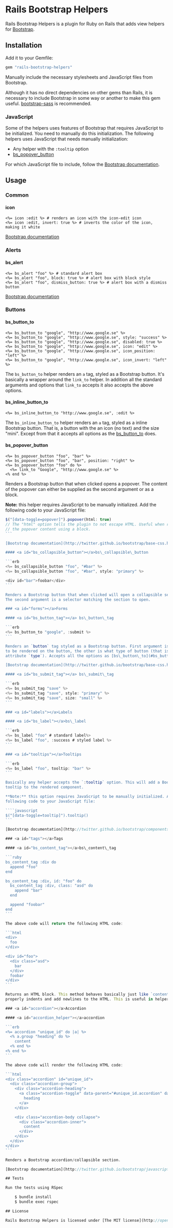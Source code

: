 # Rails Bootstrap Helpers

Rails Bootstrap Helpers is a plugin for Ruby on Rails that adds view helpers for
[Bootstrap](http://twitter.github.io/bootstrap/).

## Installation

Add it to your Gemfile:

```ruby
gem "rails-bootstrap-helpers"
```

Manually include the necessary stylesheets and JavaScript files from Bootstrap.

Although it has no direct dependencies on other gems than Rails, it is necessary
to include Bootstrap in some way or another to make this gem useful.
[bootstrap-sass](https://github.com/thomas-mcdonald/bootstrap-sass) is
recommended.

### JavaScript

Some of the helpers uses features of Bootstrap that requires JavaScript to be
initialized. You need to manually do this initialization. The following helpers
uses JavaScript that needs manually initialization:

* Any helper with the `:tooltip` option
* [bs\_popover\_button](#bs_popover_button)

For which JavaScript file to include, follow the
[Bootstrap documentation](http://twitter.github.io/bootstrap/javascript.html).

## Usage

### <a id="common"></a>Common

#### <a id="icon"></a>icon

```erb
<%= icon :edit %> # renders an icon with the icon-edit icon
<%= icon :edit, invert: true %> # inverts the color of the icon, making it white
```

[Bootstrap documentation](http://twitter.github.io/bootstrap/base-css.html#icons)

### <a id="alerts"></a>Alerts

#### <a id="bs_alert"></a>bs\_alert
```erb
<%= bs_alert "foo" %> # standard alert box
<%= bs_alert "foo", block: true %> # alert box with block style
<%= bs_alert "foo", dismiss_button: true %> # alert box with a dismiss button
```

[Bootstrap documentation](http://twitter.github.io/bootstrap/components.html#alerts)

### <a id="buttons"></a>Buttons

#### <a id="bs_button_to"></a>bs\_button\_to

```erb
<%= bs_button_to "google", "http://www.google.se" %>
<%= bs_button_to "google", "http://www.google.se", style: "success" %>
<%= bs_button_to "google", "http://www.google.se", disabled: true %>
<%= bs_button_to "google", "http://www.google.se", icon: "edit" %>
<%= bs_button_to "google", "http://www.google.se", icon_position: "left" %>
<%= bs_button_to "google", "http://www.google.se", icon_invert: "left" %>
```

The `bs_button_to` helper renders an `a` tag, styled as a Bootstrap button. It's
basically a wrapper around the `link_to` helper. In addition all the standard
arguments and options that `link_to` accepts it also accepts the above options.

#### <a id="bs_inline_button_to"></a>bs\_inline\_button\_to

```erb
<%= bs_inline_button_to "http://www.google.se", :edit %>
```

The `bs_inline_button_to` helper renders an `a` tag, styled as a inline
Bootstrap button. That is, a button with the an icon (no text) and the size
"mini". Except from that it accepts all options as the [bs\_button\_to](#bs_button_to) does.

#### <a id="bs_popover_button"></a>bs\_popover\_button

```erb
<%= bs_popover_button "foo", "bar" %>
<%= bs_popover_button "foo", "bar", position: "right" %>
<%= bs_popover_button "foo" do %>
  <%= link_to "Google", "http://www.google.se" %>
<% end %>
```

Renders a Bootstrap button that when clicked opens a popover. The content of the
popover can either be supplied as the second argument or as a block.

**Note:** this helper requires JavaScript to be manually initialized. Add the
following code to your JavaScript file:

````javascript
$("[data-toggle=popover]").popover(html: true)
// The "html" option tells the plugin to not escape HTML. Useful when rendering
// the popover content using a block.
```

[Bootstrap documentation](http://twitter.github.io/bootstrap/base-css.html#buttons)

#### <a id="bs_collapsible_button"></a>bs\_collapsible\_button

```erb
<%= bs_collapsible_button "foo", "#bar" %>
<%= bs_collapsible_button "foo", "#bar", style: "primary" %>

<div id="bar">foobar</div>
```

Renders a Bootstrap button that when clicked will open a collapsible section.
The second argument is a selector matching the section to open.

### <a id="forms"></a>Forms

#### <a id="bs_button_tag"></a> bs\_button\_tag

```erb
<%= bs_button_to "google", :submit %>
```

Renders an `button` tag styled as a Bootstrap button. First argument is the text
to be rendered on the button, the other is what type of button (that is, the HTML
attribute `type`). Accepts all the options as [bs\_button\_to](#bs_button_to) does.

[Bootstrap documentation](http://twitter.github.io/bootstrap/base-css.html#buttons)

#### <a id="bs_submit_tag"></a> bs\_submit\_tag

```erb
<%= bs_submit_tag "save" %>
<%= bs_submit_tag "save", style: "primary" %>
<%= bs_submit_tag "save", size: "small" %>
```

### <a id="labels"></a>Labels

#### <a id="bs_label"></a>bs\_label

```erb
<%= bs_label "foo" # standard label%>
<%= bs_label "foo", :success # styled label %>
```

### <a id="tooltips"></a>Tooltips

```erb
<%= bs_label "foo", tooltip: "bar" %>
```

Basically any helper accepts the `:tooltip` option. This will add a Bootstrap
tooltip to the rendered component.

**Note:** this option requires JavaScript to be manually initialized. Add the
following code to your JavaScript file:

````javascript
$("[data-toggle=tooltip]").tooltip()
```

[Bootstrap documentation](http://twitter.github.io/bootstrap/components.html#labels-badges)

### <a id="tags"></a>Tags

#### <a id="bs_content_tag"></a>bs\_content\_tag

```ruby
bs_content_tag :div do
  append "foo"
end

bs_content_tag :div, id: "foo" do
  bs_content_tag :div, class: "asd" do
    append "bar"
  end

  append "foobar"
end
```

The above code will return the following HTML code:

```html
<div>
  foo
</div>

<div id="foo">
  <div class="asd">
    bar
  </div>
  foobar
</div>
```

Returns an HTML block. This method behaves basically just like `content_tag` but
properly indents and add newlines to the HTML. This is useful in helpers.

### <a id="accordion"></a>Accordion

#### <a id="accordion_helper"></a>accordion

```erb
<%= accordion "unique_id" do |a| %>
  <% a.group "heading" do %>
    content
  <% end %>
<% end %>
```

The above code will render the following HTML code:

```html
<div class="accordion" id="unique_id">
  <div class="accordion-group">
    <div class="accordion-heading">
      <a class="accordion-toggle" data-parent="#unique_id.accordion" data-toggle="collapse" href="#unique_id.accordion .accordion-group:nth-child(0) .accordion-body.collapse">
        heading
      </a>
    </div>

    <div class="accordion-body collapse">
      <div class="accordion-inner">
        content
      </div>
    </div>
  </div>
</div>
```

Renders a Bootstrap accordion/collapsible section.

[Bootstrap documentation](http://twitter.github.io/bootstrap/javascript.html#collapse)

## Tests

Run the tests using RSpec

	$ bundle install
	$ bundle exec rspec

## License

Rails Bootstrap Helpers is licensed under [The MIT license](http://opensource.org/licenses/MIT)